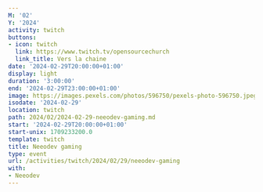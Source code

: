 ```yaml
---
M: '02'
Y: '2024'
activity: twitch
buttons:
- icon: twitch
  link: https://www.twitch.tv/opensourcechurch
  link_title: Vers la chaine
date: '2024-02-29T20:00:00+01:00'
display: light
duration: '3:00:00'
end: '2024-02-29T23:00:00+01:00'
image: https://images.pexels.com/photos/596750/pexels-photo-596750.jpeg
isodate: '2024-02-29'
location: twitch
path: 2024/02/2024-02-29-neeodev-gaming.md
start: '2024-02-29T20:00:00+01:00'
start-unix: 1709233200.0
template: twitch
title: Neeodev gaming
type: event
url: /activities/twitch/2024/02/29/neeodev-gaming
with:
- Neeodev
---
```

